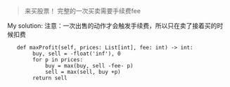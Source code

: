    >来买股票！
   >完整的一次买卖需要手续费fee
   
   
My solution:
注意：一次出售的动作才会触发手续费，所以只在卖了接着买的时候扣费   
```
   def maxProfit(self, prices: List[int], fee: int) -> int:
        buy, sell = -float('inf'), 0
        for p in prices:
            buy = max(buy, sell -fee- p)
            sell = max(sell, buy +p)
        return sell
```
